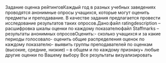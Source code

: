 Задание оценка рейтинговКаждый год в разных учебных заведениях проводятся анонимные опросы учащихся, которые могут оценить предметы и преподавание. В качестве задания предлагается провести исследование результатов таких опросов.Дано:файл ratingdescription – расшифровка шкалы оценки по каждому показателюфайл Staffmarks – результаты анонимных опросовОценить:- сколько учащихся и за какие периоды голосовало- оценить общие распределения оценок по каждому показателю- выявить группы преподавателей по оценкам (высокие, средние, низкие) – в общем и по каждому признаку+ любые другие оценки по Вашему выбору Все результаты визуализировать
